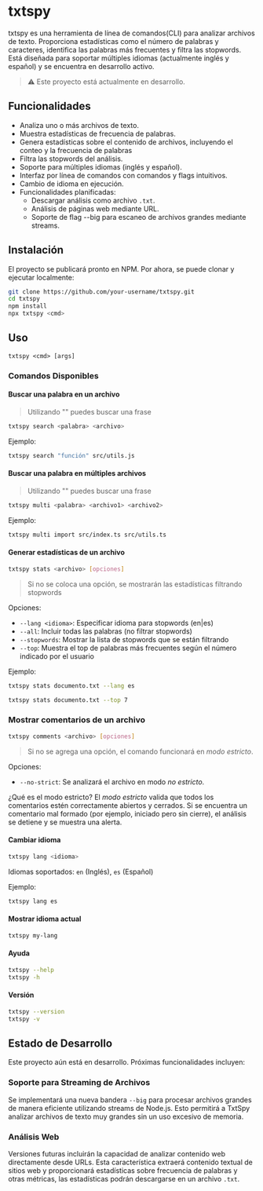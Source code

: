 # txtspy

txtspy es una herramienta de línea de comandos(CLI) para analizar archivos de texto. Proporciona estadísticas como el número de palabras y caracteres, identifica las palabras más frecuentes y filtra las stopwords. Está diseñada para soportar múltiples idiomas (actualmente inglés y español) y se encuentra en desarrollo activo.

> ⚠️ Este proyecto está actualmente en desarrollo.

## Funcionalidades

- Analiza uno o más archivos de texto.
- Muestra estadísticas de frecuencia de palabras.
- Genera estadísticas sobre el contenido de archivos, incluyendo el conteo y la frecuencia de palabras
- Filtra las stopwords del análisis.
- Soporte para múltiples idiomas (inglés y español).
- Interfaz por línea de comandos con comandos y flags intuitivos.
- Cambio de idioma en ejecución.
- Funcionalidades planificadas:
  - Descargar análisis como archivo `.txt`.
  - Análisis de páginas web mediante URL.
  - Soporte de flag --big para escaneo de archivos grandes mediante streams.

## Instalación

El proyecto se publicará pronto en NPM. Por ahora, se puede clonar y ejecutar localmente:

```bash
git clone https://github.com/your-username/txtspy.git
cd txtspy
npm install
npx txtspy <cmd>
```

## Uso

```
txtspy <cmd> [args]
```

### Comandos Disponibles

#### Buscar una palabra en un archivo
> Utilizando "" puedes buscar una frase

```bash
txtspy search <palabra> <archivo>
```

Ejemplo:
```bash
txtspy search "función" src/utils.js
```

#### Buscar una palabra en múltiples archivos
> Utilizando "" puedes buscar una frase

```bash
txtspy multi <palabra> <archivo1> <archivo2>
```

Ejemplo:
```bash
txtspy multi import src/index.ts src/utils.ts
```

#### Generar estadísticas de un archivo

```bash
txtspy stats <archivo> [opciones]
```
> Si no se coloca una opción, se mostrarán las estadísticas filtrando stopwords

Opciones:
- `--lang <idioma>`: Especificar idioma para stopwords (en|es)
- `--all`: Incluir todas las palabras (no filtrar stopwords)
- `--stopwords`: Mostrar la lista de stopwords que se están filtrando
- `--top`: Muestra el top de palabras más frecuentes según el número indicado por el usuario

Ejemplo:
```bash
txtspy stats documento.txt --lang es
```

```bash
txtspy stats documento.txt --top 7
```

### Mostrar comentarios de un archivo
```bash
txtspy comments <archivo> [opciones]
```

> Si no se agrega una opción, el comando funcionará en *modo estricto*.

Opciones:
- `--no-strict`: Se analizará el archivo en modo *no estricto*.

¿Qué es el modo estricto?
El *modo estricto* valida que todos los comentarios estén correctamente abiertos y cerrados.
Si se encuentra un comentario mal formado (por ejemplo, iniciado pero sin cierre), el análisis se detiene y se muestra una alerta.

#### Cambiar idioma

```bash
txtspy lang <idioma>
```

Idiomas soportados: `en` (Inglés), `es` (Español)

Ejemplo:
```bash
txtspy lang es
```

#### Mostrar idioma actual

```bash
txtspy my-lang
```

#### Ayuda

```bash
txtspy --help
txtspy -h
```

#### Versión

```bash
txtspy --version 
txtspy -v
```

## Estado de Desarrollo

Este proyecto aún está en desarrollo. Próximas funcionalidades incluyen:

### Soporte para Streaming de Archivos

Se implementará una nueva bandera `--big` para procesar archivos grandes de manera eficiente utilizando streams de Node.js. Esto permitirá a TxtSpy analizar archivos de texto muy grandes sin un uso excesivo de memoria.

### Análisis Web

Versiones futuras incluirán la capacidad de analizar contenido web directamente desde URLs. Esta característica extraerá contenido textual de sitios web y proporcionará estadísticas sobre frecuencia de palabras y otras métricas, las estadísticas podrán descargarse en un archivo `.txt`.
